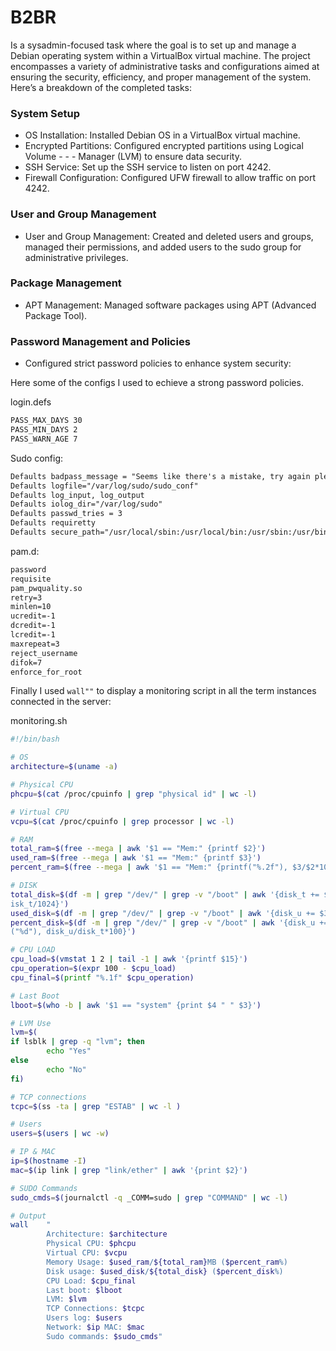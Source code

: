 # B2BR

Is a sysadmin-focused task where the goal is to set up and manage a Debian operating system within a VirtualBox virtual machine. The project encompasses a variety of administrative tasks and configurations aimed at ensuring the security, efficiency, and proper management of the system. Here’s a breakdown of the completed tasks:

### System Setup

- OS Installation: Installed Debian OS in a VirtualBox virtual machine.
- Encrypted Partitions: Configured encrypted partitions using Logical Volume - - - Manager (LVM) to ensure data security.
- SSH Service: Set up the SSH service to listen on port 4242.
- Firewall Configuration: Configured UFW firewall to allow traffic on port 4242.
### User and Group Management
- User and Group Management: Created and deleted users and groups, managed their permissions, and added users to the sudo group for administrative privileges.
### Package Management
- APT Management: Managed software packages using APT (Advanced Package Tool).
### Password Management and Policies
- Configured strict password policies to enhance system security:

Here some of the configs I used to echieve a strong password policies.

login.defs
```txt
PASS_MAX_DAYS 30
PASS_MIN_DAYS 2
PASS_WARN_AGE 7
```

Sudo config:
```txt
Defaults badpass_message = "Seems like there's a mistake, try again please"
Defaults logfile="/var/log/sudo/sudo_conf"
Defaults log_input, log_output
Defaults iolog_dir="/var/log/sudo"
Defaults passwd_tries = 3
Defaults requiretty
Defaults secure_path="/usr/local/sbin:/usr/local/bin:/usr/sbin:/usr/bin:/sbin:/bin:/snap/bin"
```

pam.d:
```txt
password
requisite
pam_pwquality.so
retry=3
minlen=10
ucredit=-1
dcredit=-1
lcredit=-1
maxrepeat=3
reject_username
difok=7
enforce_for_root
``` 

Finally I used `wall""` to display a monitoring script in all the term instances connected in the server:

monitoring.sh
```sh
#!/bin/bash

# OS
architecture=$(uname -a)

# Physical CPU
phcpu=$(cat /proc/cpuinfo | grep "physical id" | wc -l)

# Virtual CPU
vcpu=$(cat /proc/cpuinfo | grep processor | wc -l)

# RAM
total_ram=$(free --mega | awk '$1 == "Mem:" {printf $2}')
used_ram=$(free --mega | awk '$1 == "Mem:" {printf $3}')
percent_ram=$(free --mega | awk '$1 == "Mem:" {printf("%.2f"), $3/$2*100}')

# DISK
total_disk=$(df -m | grep "/dev/" | grep -v "/boot" | awk '{disk_t += $2} END {printf ("%.1fGb\n"), d
isk_t/1024}')
used_disk=$(df -m | grep "/dev/" | grep -v "/boot" | awk '{disk_u += $3} END {print disk_u}')
percent_disk=$(df -m | grep "/dev/" | grep -v "/boot" | awk '{disk_u += $3} {disk_t+= $2} END {printf
("%d"), disk_u/disk_t*100}')

# CPU LOAD
cpu_load=$(vmstat 1 2 | tail -1 | awk '{printf $15}')
cpu_operation=$(expr 100 - $cpu_load)
cpu_final=$(printf "%.1f" $cpu_operation)

# Last Boot
lboot=$(who -b | awk '$1 == "system" {print $4 " " $3}')

# LVM Use
lvm=$(
if lsblk | grep -q "lvm"; then
        echo "Yes"
else
        echo "No"
fi)

# TCP connections
tcpc=$(ss -ta | grep "ESTAB" | wc -l )

# Users
users=$(users | wc -w)

# IP & MAC
ip=$(hostname -I)
mac=$(ip link | grep "link/ether" | awk '{print $2}')

# SUDO Commands
sudo_cmds=$(journalctl -q _COMM=sudo | grep "COMMAND" | wc -l)

# Output
wall    "
        Architecture: $architecture
        Physical CPU: $phcpu
        Virtual CPU: $vcpu
        Memory Usage: $used_ram/${total_ram}MB ($percent_ram%)
        Disk usage: $used_disk/${total_disk} ($percent_disk%)
        CPU Load: $cpu_final
        Last boot: $lboot
        LVM: $lvm
        TCP Connections: $tcpc
        Users log: $users
        Network: $ip MAC: $mac
        Sudo commands: $sudo_cmds"
```

